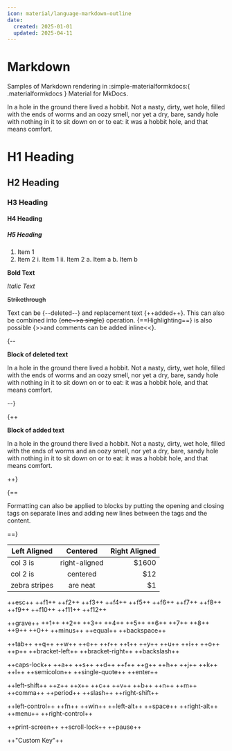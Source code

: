 ```yaml
---
icon: material/language-markdown-outline
date:
  created: 2025-01-01
  updated: 2025-04-11
---
```


# Markdown

Samples of Markdown rendering in :simple-materialformkdocs:{ .materialformkdocs } Material for MkDocs.

<!-- more -->

In a hole in the ground there lived a hobbit. Not a nasty, dirty, wet hole, filled with the ends of worms and an oozy smell, nor yet a dry, bare, sandy hole with nothing in it to sit down on or to eat: it was a hobbit hole, and that means comfort.

# H1 Heading
## H2 Heading
### H3 Heading
#### H4 Heading
##### H5 Heading

1) Item 1
2) Item 2
    i.  Item 1
    ii. Item 2
        a.  Item a
        b.  Item b

__Bold Text__

_Italic Text_

~~Strikethrough~~

Text can be {--deleted--} and replacement text {++added++}. This can also be
combined into {~~one~>a single~~} operation. {==Highlighting==} is also
possible {>>and comments can be added inline<<}.

{--

__Block of deleted text__

In a hole in the ground there lived a hobbit. Not a nasty, dirty, wet hole, filled with the ends of worms and an oozy smell, nor yet a dry, bare, sandy hole with nothing in it to sit down on or to eat: it was a hobbit hole, and that means comfort.

--}

{++

__Block of added text__

In a hole in the ground there lived a hobbit. Not a nasty, dirty, wet hole, filled with the ends of worms and an oozy smell, nor yet a dry, bare, sandy hole with nothing in it to sit down on or to eat: it was a hobbit hole, and that means comfort.

++}

{==

Formatting can also be applied to blocks by putting the opening and closing
tags on separate lines and adding new lines between the tags and the content.

==}

| Left Aligned        | Centered           | Right Aligned  |
| ------------- |:-------------:| -----:|
| col 3 is      | right-aligned | $1600 |
| col 2 is      | centered      |   $12 |
| zebra stripes | are neat      |    $1 |

++esc++  ++f1++ ++f2++ ++f3++ ++f4++ ++f5++ ++f6++ ++f7++ ++f8++ ++f9++ ++f10++ ++f11++ ++f12++

++grave++ ++1++ ++2++ ++3++ ++4++ ++5++ ++6++ ++7++ ++8++ ++9++ ++0++ ++minus++ ++equal++ ++backspace++

++tab++ ++q++ ++w++ ++e++ ++r++ ++t++ ++y++ ++u++ ++i++ ++o++ ++p++ ++bracket-left++ ++bracket-right++ ++backslash++

++caps-lock++ ++a++ ++s++ ++d++ ++f++ ++g++ ++h++ ++j++ ++k++ ++l++ ++semicolon++ ++single-quote++ ++enter++

++left-shift++ ++z++ ++x++ ++c++ ++v++ ++b++ ++n++ ++m++ ++comma++ ++period++ ++slash++ ++right-shift++

++left-control++ ++fn++ ++win++ ++left-alt++ ++space++ ++right-alt++ ++menu++ ++right-control++

++print-screen++ ++scroll-lock++ ++pause++

++"Custom Key"++

